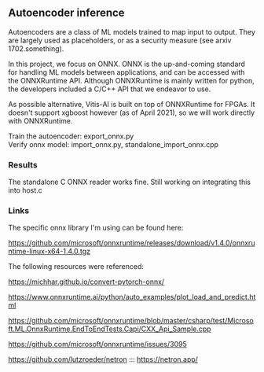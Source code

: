 ## Autoencoder inference

Autoencoders are a class of ML models trained to map input to output. They are largely used as placeholders, or as a security measure (see arxiv 1702.something).

In this project, we focus on ONNX. ONNX is the up-and-coming standard for handling ML models between applications, and can be accessed with the ONNXRuntime API. Although ONNXRuntime is mainly written for python, the developers included a C/C++ API that we endeavor to use. 

As possible alternative, Vitis-AI is built on top of ONNXRuntime for FPGAs. It doesn't support xgboost however (as of April 2021), so we will work directly with ONNXRuntime. 

Train the autoencoder: export_onnx.py  
Verify onnx model: import_onnx.py, standalone_import_onnx.cpp  

### Results
The standalone C ONNX reader works fine. Still working on integrating this into host.c


### Links

The specific onnx library I'm using can be found here:

https://github.com/microsoft/onnxruntime/releases/download/v1.4.0/onnxruntime-linux-x64-1.4.0.tgz


The following resources were referenced:

https://michhar.github.io/convert-pytorch-onnx/

https://www.onnxruntime.ai/python/auto_examples/plot_load_and_predict.html

https://github.com/microsoft/onnxruntime/blob/master/csharp/test/Microsoft.ML.OnnxRuntime.EndToEndTests.Capi/CXX_Api_Sample.cpp

https://github.com/microsoft/onnxruntime/issues/3095

https://github.com/lutzroeder/netron ::: https://netron.app/

